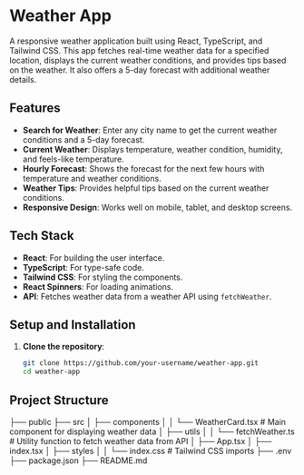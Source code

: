 # Weather App

A responsive weather application built using React, TypeScript, and Tailwind CSS. This app fetches real-time weather data for a specified location, displays the current weather conditions, and provides tips based on the weather. It also offers a 5-day forecast with additional weather details.

## Features

- **Search for Weather**: Enter any city name to get the current weather conditions and a 5-day forecast.
- **Current Weather**: Displays temperature, weather condition, humidity, and feels-like temperature.
- **Hourly Forecast**: Shows the forecast for the next few hours with temperature and weather conditions.
- **Weather Tips**: Provides helpful tips based on the current weather conditions.
- **Responsive Design**: Works well on mobile, tablet, and desktop screens.

## Tech Stack

- **React**: For building the user interface.
- **TypeScript**: For type-safe code.
- **Tailwind CSS**: For styling the components.
- **React Spinners**: For loading animations.
- **API**: Fetches weather data from a weather API using `fetchWeather`.

## Setup and Installation

1. **Clone the repository**:
   ```bash
   git clone https://github.com/your-username/weather-app.git
   cd weather-app


## Project Structure
├── public
├── src
│   ├── components
│   │   └── WeatherCard.tsx  # Main component for displaying weather data
│   ├── utils
│   │   └── fetchWeather.ts  # Utility function to fetch weather data from API
│   ├── App.tsx
│   ├── index.tsx
│   ├── styles
│   │   └── index.css        # Tailwind CSS imports
├── .env                     
├── package.json
├── README.md

